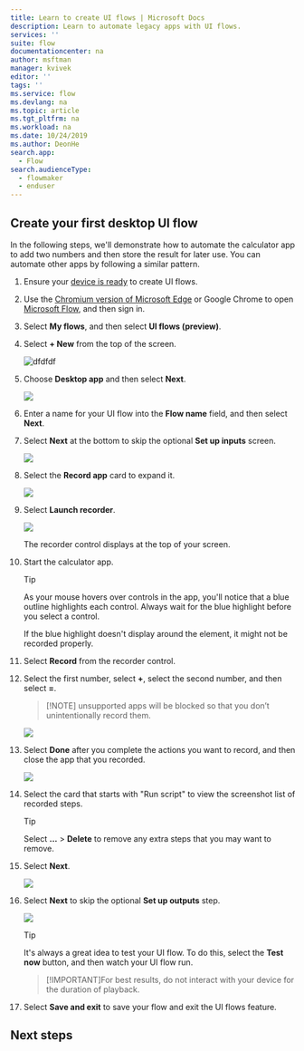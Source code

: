 ```yaml
---
title: Learn to create UI flows | Microsoft Docs
description: Learn to automate legacy apps with UI flows.
services: ''
suite: flow
documentationcenter: na
author: msftman
manager: kvivek
editor: ''
tags: ''
ms.service: flow
ms.devlang: na
ms.topic: article
ms.tgt_pltfrm: na
ms.workload: na
ms.date: 10/24/2019
ms.author: DeonHe
search.app: 
  - Flow
search.audienceType: 
  - flowmaker
  - enduser
---
```


Create your first desktop UI flow
------------------------------------------

In the following steps, we'll demonstrate how to automate the calculator app to add two numbers and then store the result for later use. You can automate other apps by following a similar pattern.

1. Ensure your [device is ready]() to create UI flows. <!--Todo: link to the prereqs section-->
1.  Use the [Chromium version of Microsoft Edge](https://www.microsoftedgeinsider.com) or Google Chrome to open [Microsoft Flow](https://flow.microsoft.com), and then sign in.

1. Select  **My flows**, and then select **UI flows (preview)**.
1. Select **+ New** from the top of the screen.    

   ![dfdfdf](../media/create-windows-ui-flow/a3b2b3c31c9b2a87c703e0299fd4b225.png "ddfdf")

1.  Choose **Desktop app** and then select **Next**.

    ![](../media/create-windows-ui-flow/5bb2857f2b7400c26e0bd77a274e8a2d.png) 

1.  Enter a name for your UI flow into the **Flow name** field, and then select **Next**.

1.  Select **Next** at the bottom to skip the optional **Set up inputs** screen.

    ![](../media/create-windows-ui-flow/d1ba306e26af36c769b9110c538e1ba3.png)

1.  Select the **Record app** card to expand it.

     ![](../media/create-windows-ui-flow/96b2612205e69dd8e8df8e63e1aed312.png)

1.  Select **Launch recorder**.

    ![](../media/create-windows-ui-flow/9f75c46661c5dd3d33ad280f95c874f9.png)

    The recorder control displays at the top of your screen.

1.  Start the calculator app.

     >[!TIP]
     >As your mouse hovers over controls in the app, you'll notice that a blue outline highlights each control. Always wait for the blue highlight before you select a control.
     >
     >If the blue highlight doesn't display around the element, it might not be
    recorded properly.

1.  Select **Record** from the recorder control.
1.  Select the first number, select **+**, select the second number, and then select **=**.

     >[!NOTE] <!--todo Is this really necessary?-->
     >unsupported apps will be blocked so that you don’t unintentionally
    record them.

    ![](../media/create-windows-ui-flow/aca3847b2a1104f3757b755a15019215.png)

1.  Select **Done** after you complete the actions you want to record, and then close the app that you recorded.

    ![](../media/create-windows-ui-flow/b700fb5100e0de146ba3325573d3f0af.png)

1.  Select the card that starts with "Run <app name> script" to view the screenshot list of recorded steps.

     >[!TIP]
     >Select **...** > **Delete** to remove any extra steps that you may want to remove. 
1.  Select **Next**. 

    ![](../media/create-windows-ui-flow/5af823232153f97ecb638284e654f86b.png)

1.  Select **Next** to skip the optional **Set up outputs** step.

    ![](../media/create-windows-ui-flow/ac88c713a644864c4d6eafef598431f8.png)

    >[!TIP]
    >It's always a great idea to test your UI flow. To do this, select the **Test now** button, and then watch your UI flow run.
    
    >[!IMPORTANT]For best results, do not interact with your device for the duration of playback.

1.  Select **Save and exit** to save your flow and exit the UI flows feature.

## Next steps

